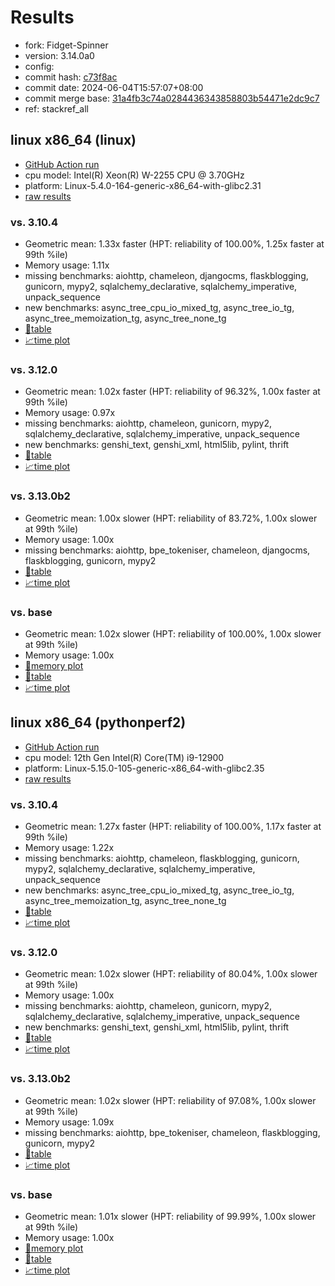 # Results

- fork: Fidget-Spinner
- version: 3.14.0a0
- config: 
- commit hash: [c73f8ac](https://github.com/Fidget%2dSpinner/cpython/commit/c73f8ac)
- commit date: 2024-06-04T15:57:07+08:00
- commit merge base: [31a4fb3c74a0284436343858803b54471e2dc9c7](https://github.com/Fidget%2dSpinner/cpython/commit/31a4fb3c74a0284436343858803b54471e2dc9c7)
- ref: stackref_all

## linux x86_64 (linux)

- [GitHub Action run](https://github.com/faster-cpython/benchmarking/actions/runs/9364039451)
- cpu model: Intel(R) Xeon(R) W-2255 CPU @ 3.70GHz
- platform: Linux-5.4.0-164-generic-x86_64-with-glibc2.31
- [raw results](bm-20240604-linux-x86_64-Fidget%252dSpinner-stackref_all-3.14.0a0-c73f8ac.json)

### vs. 3.10.4

- Geometric mean: 1.33x faster (HPT: reliability of 100.00%, 1.25x faster at 99th %ile)
- Memory usage: 1.11x
- missing benchmarks: aiohttp, chameleon, djangocms, flaskblogging, gunicorn, mypy2, sqlalchemy_declarative, sqlalchemy_imperative, unpack_sequence
- new benchmarks: async_tree_cpu_io_mixed_tg, async_tree_io_tg, async_tree_memoization_tg, async_tree_none_tg
- [📄table](bm-20240604-linux-x86_64-Fidget%252dSpinner-stackref_all-3.14.0a0-c73f8ac-vs-3.10.4.md)
- [📈time plot](bm-20240604-linux-x86_64-Fidget%252dSpinner-stackref_all-3.14.0a0-c73f8ac-vs-3.10.4.svg)

### vs. 3.12.0

- Geometric mean: 1.02x faster (HPT: reliability of 96.32%, 1.00x faster at 99th %ile)
- Memory usage: 0.97x
- missing benchmarks: aiohttp, chameleon, gunicorn, mypy2, sqlalchemy_declarative, sqlalchemy_imperative, unpack_sequence
- new benchmarks: genshi_text, genshi_xml, html5lib, pylint, thrift
- [📄table](bm-20240604-linux-x86_64-Fidget%252dSpinner-stackref_all-3.14.0a0-c73f8ac-vs-3.12.0.md)
- [📈time plot](bm-20240604-linux-x86_64-Fidget%252dSpinner-stackref_all-3.14.0a0-c73f8ac-vs-3.12.0.svg)

### vs. 3.13.0b2

- Geometric mean: 1.00x slower (HPT: reliability of 83.72%, 1.00x slower at 99th %ile)
- Memory usage: 1.00x
- missing benchmarks: aiohttp, bpe_tokeniser, chameleon, djangocms, flaskblogging, gunicorn, mypy2
- [📄table](bm-20240604-linux-x86_64-Fidget%252dSpinner-stackref_all-3.14.0a0-c73f8ac-vs-3.13.0b2.md)
- [📈time plot](bm-20240604-linux-x86_64-Fidget%252dSpinner-stackref_all-3.14.0a0-c73f8ac-vs-3.13.0b2.svg)

### vs. base

- Geometric mean: 1.02x slower (HPT: reliability of 100.00%, 1.00x slower at 99th %ile)
- Memory usage: 1.00x
- [🧠memory plot](bm-20240604-linux-x86_64-Fidget%252dSpinner-stackref_all-3.14.0a0-c73f8ac-vs-base-mem.svg)
- [📄table](bm-20240604-linux-x86_64-Fidget%252dSpinner-stackref_all-3.14.0a0-c73f8ac-vs-base.md)
- [📈time plot](bm-20240604-linux-x86_64-Fidget%252dSpinner-stackref_all-3.14.0a0-c73f8ac-vs-base.svg)

## linux x86_64 (pythonperf2)

- [GitHub Action run](https://github.com/faster-cpython/benchmarking/actions/runs/9364106694)
- cpu model: 12th Gen Intel(R) Core(TM) i9-12900
- platform: Linux-5.15.0-105-generic-x86_64-with-glibc2.35
- [raw results](bm-20240604-pythonperf2-x86_64-Fidget%252dSpinner-stackref_all-3.14.0a0-c73f8ac.json)

### vs. 3.10.4

- Geometric mean: 1.27x faster (HPT: reliability of 100.00%, 1.17x faster at 99th %ile)
- Memory usage: 1.22x
- missing benchmarks: aiohttp, chameleon, flaskblogging, gunicorn, mypy2, sqlalchemy_declarative, sqlalchemy_imperative, unpack_sequence
- new benchmarks: async_tree_cpu_io_mixed_tg, async_tree_io_tg, async_tree_memoization_tg, async_tree_none_tg
- [📄table](bm-20240604-pythonperf2-x86_64-Fidget%252dSpinner-stackref_all-3.14.0a0-c73f8ac-vs-3.10.4.md)
- [📈time plot](bm-20240604-pythonperf2-x86_64-Fidget%252dSpinner-stackref_all-3.14.0a0-c73f8ac-vs-3.10.4.svg)

### vs. 3.12.0

- Geometric mean: 1.02x slower (HPT: reliability of 80.04%, 1.00x slower at 99th %ile)
- Memory usage: 1.00x
- missing benchmarks: aiohttp, chameleon, gunicorn, mypy2, sqlalchemy_declarative, sqlalchemy_imperative, unpack_sequence
- new benchmarks: genshi_text, genshi_xml, html5lib, pylint, thrift
- [📄table](bm-20240604-pythonperf2-x86_64-Fidget%252dSpinner-stackref_all-3.14.0a0-c73f8ac-vs-3.12.0.md)
- [📈time plot](bm-20240604-pythonperf2-x86_64-Fidget%252dSpinner-stackref_all-3.14.0a0-c73f8ac-vs-3.12.0.svg)

### vs. 3.13.0b2

- Geometric mean: 1.02x slower (HPT: reliability of 97.08%, 1.00x slower at 99th %ile)
- Memory usage: 1.09x
- missing benchmarks: aiohttp, bpe_tokeniser, chameleon, flaskblogging, gunicorn, mypy2
- [📄table](bm-20240604-pythonperf2-x86_64-Fidget%252dSpinner-stackref_all-3.14.0a0-c73f8ac-vs-3.13.0b2.md)
- [📈time plot](bm-20240604-pythonperf2-x86_64-Fidget%252dSpinner-stackref_all-3.14.0a0-c73f8ac-vs-3.13.0b2.svg)

### vs. base

- Geometric mean: 1.01x slower (HPT: reliability of 99.99%, 1.00x slower at 99th %ile)
- Memory usage: 1.00x
- [🧠memory plot](bm-20240604-pythonperf2-x86_64-Fidget%252dSpinner-stackref_all-3.14.0a0-c73f8ac-vs-base-mem.svg)
- [📄table](bm-20240604-pythonperf2-x86_64-Fidget%252dSpinner-stackref_all-3.14.0a0-c73f8ac-vs-base.md)
- [📈time plot](bm-20240604-pythonperf2-x86_64-Fidget%252dSpinner-stackref_all-3.14.0a0-c73f8ac-vs-base.svg)

